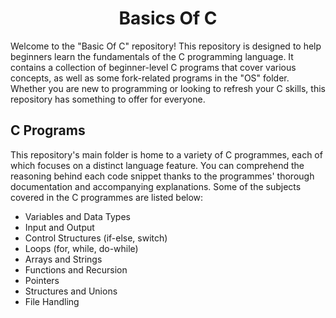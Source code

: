 <div align="center"><h1>Basics Of C</h1></div>

Welcome to the "Basic Of C" repository! This repository is designed to help beginners learn the fundamentals of the C programming language. It contains a collection of beginner-level C programs that cover various concepts, as well as some fork-related programs in the "OS" folder. Whether you are new to programming or looking to refresh your C skills, this repository has something to offer for everyone.

## C Programs

This repository's main folder is home to a variety of C programmes, each of which focuses on a distinct language feature. You can comprehend the reasoning behind each code snippet thanks to the programmes' thorough documentation and accompanying explanations. Some of the subjects covered in the C programmes are listed below:

- Variables and Data Types
- Input and Output
- Control Structures (if-else, switch)
- Loops (for, while, do-while)
- Arrays and Strings
- Functions and Recursion
- Pointers
- Structures and Unions
- File Handling
